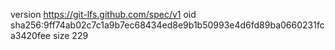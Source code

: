 version https://git-lfs.github.com/spec/v1
oid sha256:9ff74ab02c7c1a9b7ec68434ed8e9b1b50993e4d6fd89ba0660231fca3420fee
size 229
